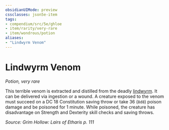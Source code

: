 ```yaml
---
obsidianUIMode: preview
cssclasses: json5e-item
tags:
- compendium/src/5e/ghloe
- item/rarity/very-rare
- item/wondrous/potion
aliases: 
- "Lindwyrm Venom"
---
```

# Lindwyrm Venom
*Potion, very rare*  


This terrible venom is extracted and distilled from the deadly [lindwyrm](/Systems/5e/bestiary/dragon/lindwyrm-ghloe.md). It can be delivered via ingestion or a wound. A creature exposed to the venom must succeed on a DC 18 Constitution saving throw or take 36 (`8d8`) poison damage and be poisoned for 1 minute. While poisoned, the creature has disadvantage on Strength and Dexterity skill checks and saving throws.

*Source: Grim Hollow: Lairs of Etharis p. 111*